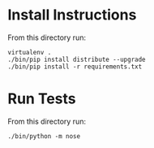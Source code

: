 Install Instructions
=========================

From this directory run:

	virtualenv .
	./bin/pip install distribute --upgrade
	./bin/pip install -r requirements.txt

Run Tests
===============

From this directory run:

	./bin/python -m nose